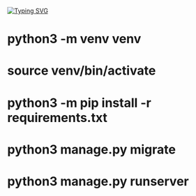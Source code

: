 
[![Typing SVG](https://readme-typing-svg.herokuapp.com?color=%2336BCF7&lines=DRF+NUXT3)](https://git.io/typing-svg)

# python3 -m venv venv
# source venv/bin/activate
# python3 -m pip install -r requirements.txt
# python3 manage.py migrate
# python3 manage.py runserver